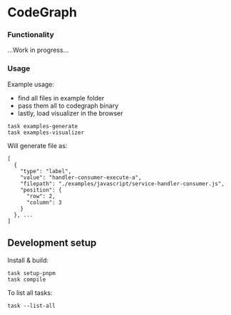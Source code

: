 # CodeGraph

### Functionality

...Work in progress...

### Usage

Example usage:

- find all files in example folder
- pass them all to codegraph binary
- lastly, load visualizer in the browser

```
task examples-generate
task examples-visualizer
```

Will generate file as:

```
[
  {
    "type": "label",
    "value": "handler-consumer-execute-a",
    "filepath": "./examples/javascript/service-handler-consumer.js",
    "position": {
      "row": 2,
      "column": 3
    }
  }, ...
]
```

## Development setup

Install & build:

```
task setup-pnpm
task compile
```

To list all tasks:

```
task --list-all
```
